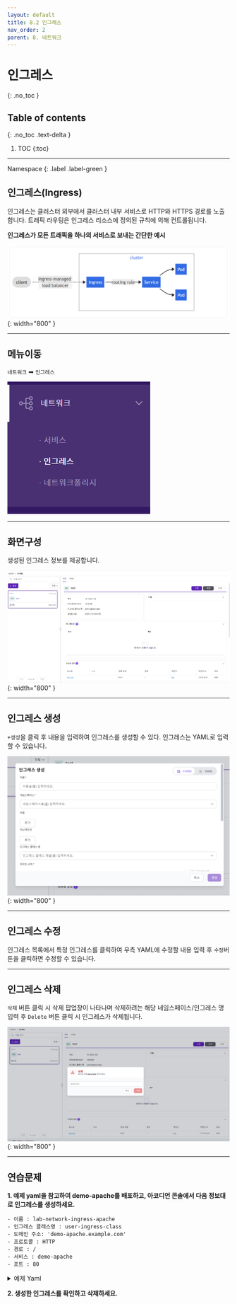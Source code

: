 ```yaml
---
layout: default
title: 8.2 인그레스
nav_order: 2
parent: 8. 네트워크
---
```


# 인그레스
{: .no_toc }

## Table of contents
{: .no_toc .text-delta }

1. TOC
{:toc}

---

<div class="code-example" markdown="1">
Namespace
{: .label .label-green }
</div>

## 인그레스(Ingress)
인그레스는 클러스터 외부에서 클러스터 내부 서비스로 HTTP와 HTTPS 경로를 노출합니다. 트래픽 라우팅은 인그레스 리소스에 정의된 규칙에 의해 컨트롤됩니다.

**인그레스가 모든 트래픽을 하나의 서비스로 보내는 간단한 예시**

![ingress.png](/assets/images/network/ingress.png){: width="800" }

---

## 메뉴이동
`네트워크` ➡ `인그레스`

![network-002.png](/assets/images/network/network-002.png)

---

## 화면구성
생성된 인그레스 정보를 제공합니다.

![network-006.png](/assets/images/network/network-006.png){: width="800" }

---

## 인그레스 생성
`+생성`을 클릭 후 내용을 입력하여 인그레스를 생성할 수 있다. 인그레스는 YAML로 입력할 수 있습니다.


![network-007.png](/assets/images/network/network-007.png){: width="800" }

---
## 인그레스 수정
인그레스 목록에서 특정 인그레스를 클릭하여 우측 YAML에 수정할 내용 입력 후 `수정`버튼을 클릭하면 수정할 수 있습니다.


---

## 인그레스 삭제
`삭제` 버튼 클릭 시 삭제 팝업창이 나타나며 삭제하려는 해당 네임스페이스/인그레스 명 입력 후 `Delete` 버튼 클릭 시 인그레스가 삭제됩니다.

![ingress-delete.png](/assets/images/network/ingress-delete.png){: width="800" }

---

## 연습문제

**1. 예제 yaml을 참고하여 demo-apache를 배포하고, 아코디언 콘솔에서 다음 정보대로 인그레스를 생성하세요.**

```
- 이름 : lab-network-ingress-apache
- 인그레스 클래스명 : user-ingress-class
- 도메인 주소: 'demo-apache.example.com'
- 프로토콜 : HTTP
- 경로 : /
- 서비스 : demo-apache
- 포트 : 80
```


<details>
<summary>예제 Yaml</summary>

{% highlight yaml %}
---
apiVersion: apps/v1
kind: Deployment
metadata:
  name: demo-apache
  labels:
    app: demo-apache
spec:
  replicas: 1
  selector:
    matchLabels:
      app: demo-apache
  template:
    metadata:
      labels:
        app: demo-apache
    spec:
      containers:
      - name: apache
        image: base.registry.accordions.co.kr:5000/httpd-24-rhel7:2.4-146

---
apiVersion: v1
kind: Service
metadata:
   name: demo-apache
spec:
  selector:
    app: demo-apache
  ports:
  - port: 80
    protocol: TCP
    targetPort: 80
  type: ClusterIP

---
apiVersion: networking.k8s.io/v1
kind: Ingress
metadata:
  name: ingress
  annotations:
    nginx.ingress.kubernetes.io/rewrite-target: /
    nginx.ingress.kubernetes.io/use-regex: "true"
    nginx.ingress.kubernetes.io/affinity: cookie
spec:
  ingressClassName: user-ingress-class
  rules:
  - host: 'example.com'
    http:
      paths:
      - backend:
          service:
            name: app
            port:
              number: 80
        path: /
        pathType: Prefix
              
{% endhighlight %}
   
</details>

**2. 생성한 인그레스를 확인하고 삭제하세요.**